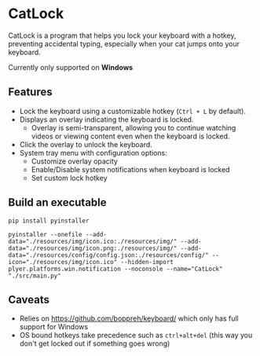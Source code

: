 # CatLock

CatLock is a program that helps you lock your keyboard with a hotkey, preventing accidental typing, especially when your cat jumps onto your keyboard.

Currently only supported on **Windows**

## Features
- Lock the keyboard using a customizable hotkey (`Ctrl + L` by default).
- Displays an overlay indicating the keyboard is locked.
  - Overlay is semi-transparent, allowing you to continue watching videos or viewing content even when the keyboard is locked.
- Click the overlay to unlock the keyboard.
- System tray menu with configuration options:
  - Customize overlay opacity
  - Enable/Disable system notifications when keyboard is locked
  - Set custom lock hotkey
## Build an executable
`pip install pyinstaller`

```pyinstaller --onefile --add-data="./resources/img/icon.ico:./resources/img/" --add-data="./resources/img/icon.png:./resources/img/" --add-data="./resources/config/config.json:./resources/config/" --icon="./resources/img/icon.ico" --hidden-import plyer.platforms.win.notification --noconsole --name="CatLock" "./src/main.py"```
## Caveats
- Relies on https://github.com/boppreh/keyboard/ which only has full support for Windows
- OS bound hotkeys take precedence such as `ctrl+alt+del` (this way you don't get locked out if something goes wrong)
